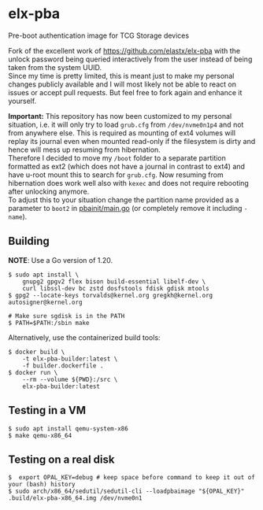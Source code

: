 # elx-pba

Pre-boot authentication image for TCG Storage devices

Fork of the excellent work of https://github.com/elastx/elx-pba with the unlock password being queried interactively from the user instead of being taken from the system UUID.  
Since my time is pretty limited, this is meant just to make my personal changes publicly available and I will most likely not be able to react on issues or accept pull requests. But feel free to fork again and enhance it yourself.

**Important:** This repository has now been customized to my personal situation, i.e. it will only try to load `grub.cfg` from `/dev/nvme0n1p4` and not from anywhere else. This is required as mounting of ext4 volumes will replay its journal even when mounted read-only if the filesystem is dirty and hence will mess up resuming from hibernation.  
Therefore I decided to move my `/boot` folder to a separate partition formatted as ext2 (which does not have a journal in contrast to ext4) and have u-root mount this to search for `grub.cfg`. Now resuming from hibernation does work well also with `kexec` and does not require rebooting after unlocking anymore.  
To adjust this to your situation change the partition name provided as a parameter to `boot2` in [pbainit/main.go](pbainit/main.go) (or completely remove it including `-name`).


## Building

**NOTE**: Use a Go version of 1.20.

```shell
$ sudo apt install \
    gnupg2 gpgv2 flex bison build-essential libelf-dev \
    curl libssl-dev bc zstd dosfstools fdisk gdisk mtools
$ gpg2 --locate-keys torvalds@kernel.org gregkh@kernel.org autosigner@kernel.org

# Make sure sgdisk is in the PATH
$ PATH=$PATH:/sbin make
```

Alternatively, use the containerized build tools:

```shell
$ docker build \
	-t elx-pba-builder:latest \
	-f builder.dockerfile .
$ docker run \
	--rm --volume ${PWD}:/src \
	elx-pba-builder:latest
```


## Testing in a VM

```shell
$ sudo apt install qemu-system-x86
$ make qemu-x86_64
```

## Testing on a real disk

```shell
$  export OPAL_KEY=debug # keep space before command to keep it out of your (bash) history
$ sudo arch/x86_64/sedutil/sedutil-cli --loadpbaimage "${OPAL_KEY}" .build/elx-pba-x86_64.img /dev/nvme0n1
```
